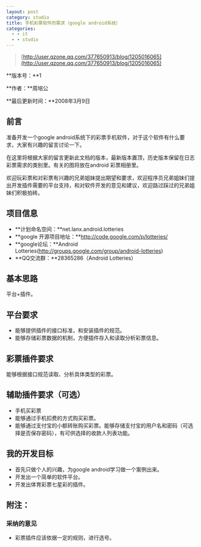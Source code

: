 ```yaml
---
layout: post
category: studio
title: 手机彩票软件的需求（google android系统）
categories:
  - - it
  - - studio
---
```


> [http://user.qzone.qq.com/377650913/blog/1205016065](http://user.qzone.qq.com/377650913/blog/1205016065)

**版本号：**1

**作者：**周培公

**最后更新时间：**2008年3月9日

## 前言 ## 

准备开发一个google android系统下的彩票手机软件，对于这个软件有什么要求，大家有兴趣的留言讨论一下。 

在这里将根据大家的留言更新此文档的版本，最新版本置顶，历史版本保留在日志彩票需求的类别里。有关的图将放在android 彩票相册里。 

欢迎玩彩票和对彩票有兴趣的兄弟姐妹提出期望和要求，欢迎程序员兄弟姐妹们提出开发插件需要的平台支持，和对软件开发的意见和建议，欢迎路过踩过的兄弟姐妹们积极拍砖。 

## 项目信息 ## 

- **计划命名空间：**net.lanx.android.lotteries 
- **google 开源项目地址：**http://code.google.com/p/lotteries/ 
- **google论坛：**Android Lotteries(http://groups.google.com/group/android-lotteries) 
- **QQ交流群：**28365286（Android Lotteries） 

## 基本思路 ##

平台+插件。 

## 平台要求 ##

- 能够提供插件的接口标准，和安装插件的规范。 
- 能够存储彩票数据的机制，方便插件存入和读取分析彩票信息。 

## 彩票插件要求 ## 

能够根据接口规范读取、分析具体类型的彩票。 

## 辅助插件要求（可选） ##

- 手机买彩票 
- 能够通过手机扣费的方式购买彩票。 
- 能够通过支付宝的小额转账购买彩票。能够存储支付宝的用户名和密码（可选择是否保存密码），有可供选择的收款人列表功能。 

## 我的开发目标 ## 

- 首先只做个人的兴趣，为google android学习做一个案例出来。 
- 开发出一个简单的软件平台。 
- 开发出体育彩票七星彩的插件。 


## 附注： ## 

### 采纳的意见  ###

- 彩票插件应该依据一定的规则，进行选号。